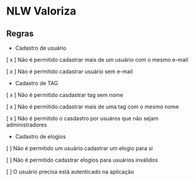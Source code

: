 # NLW Valoriza

## Regras

- Cadastro de usuário

[ x ] Não é permitido cadastrar mais de um usuário com o mesmo e-mail

[ x ] Não é permitido cadastrar usuário sem e-mail


- Cadastro de TAG

[ x ] Não é permitido casdastrar tag sem nome

[ x ] Não é permitido cadastrar mais de uma tag com o mesmo nome

[ x ] Não é permitido o casdastro por usuáros que não sejam administradores 


- Cadastro de elogios 

[ ] Não é permitido um usuário cadastrar um elogio para si

[ ] Não é permitido cadastrar elogios para usuários inválidos

[ ] O usuário precisa está autenticado na aplicação